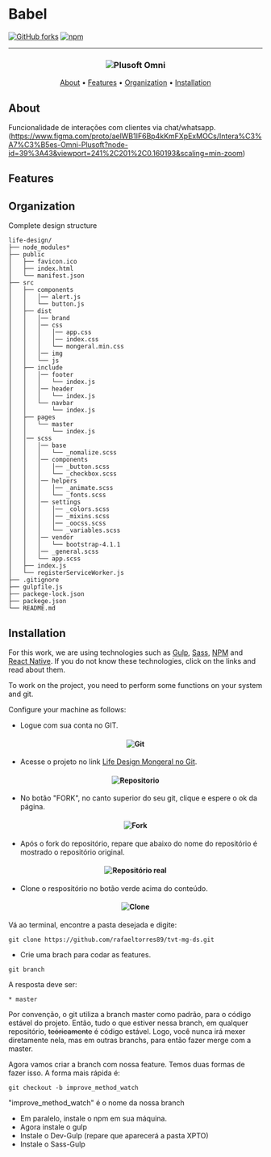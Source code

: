 # Babel

[![GitHub forks](https://img.shields.io/github/forks/rafaeltorres89/tvt-mg-ds.svg)](https://github.com/rafaeltorres89/tvt-mg-ds/network)
[![npm](https://img.shields.io/npm/v/npm.svg)](https://github.com/rafaeltorres89/tvt-mg-ds/npm)

-------

<h3 align="center">
  <img src="https://www.plusoft.com.br/wp-content/uploads/2017/02/Descubra-as-possibilidades-e-oportunidades-do-omni-Plusoft.jpg" alt="Plusoft Omni" />
</h3>

<p align="center">
    <a href="#about">About</a> &bull;
    <a href="#features">Features</a> &bull;
    <a href="#organization">Organization</a> &bull;
    <a href="#installation">Installation</a>
</p>

## About

Funcionalidade de interações com clientes via chat/whatsapp. (https://www.figma.com/proto/aelWB1IF6Bp4kKmFXpExMOCs/Intera%C3%A7%C3%B5es-Omni-Plusoft?node-id=39%3A43&viewport=241%2C201%2C0.160193&scaling=min-zoom)


## Features





## Organization

Complete design structure

```
life-design/
├── node_modules*
├── public
│   ├── favicon.ico
│   ├── index.html
│   └── manifest.json
├── src
│   ├── components
│   │   │── alert.js
│   │   └── button.js
│   ├── dist
│   │   │── brand
│   │   │── css
│   │   │   │── app.css
│   │   │   │── index.css
│   │   │   └── mongeral.min.css
│   │   │── img
│   │   └── js
│   ├── include
│   │   │── footer
│   │   │   └── index.js
│   │   │── header
│   │   │   └── index.js
│   │   └── navbar
│   │       └── index.js
│   ├── pages
│   │   └── master
│   │       └── index.js
│   │── scss
│   │   │── base
│   │   │   └── _nomalize.scss
│   │   │── components
│   │   │   │── _button.scss
│   │   │   └── _checkbox.scss
│   │   │── helpers
│   │   │   │── _animate.scss
│   │   │   └── _fonts.scss
│   │   │── settings
│   │   │   │── _colors.scss
│   │   │   │── _mixins.scss
│   │   │   │── _oocss.scss
│   │   │   └── _variables.scss
│   │   │── vendor
│   │   │   └── bootstrap-4.1.1
│   │   │── _general.scss
│   │   └── app.scss
│   ├── index.js
│   └── registerServiceWorker.js
├── .gitignore
├── gulpfile.js
├── packege-lock.json
├── packege.json
└── README.md
```



## Installation

For this work, we are using technologies such as [Gulp](https://gulpjs.com/), [Sass](https://sass-lang.com/), [NPM](https://www.npmjs.com/) and [React Native](http://www.reactnative.com/). If you do not know these technologies, click on the links and read about them.

To work on the project, you need to perform some functions on your system and git.

Configure your machine as follows:

* Logue com sua conta no GIT.

<h4 align="center">
  <img src="https://image.ibb.co/cmZs7T/git_init.png" alt="Git" />
</h4>

* Acesse o projeto no link [Life Design Mongeral no Git](https://github.com/rafaeltorres89/tvt-mg-ds).

<h4 align="center">
  <img src="https://image.ibb.co/hzxR1o/git_repositorio.png" alt="Repositorio" />
</h4>

* No botão "FORK", no canto superior do seu git, clique e espere o ok da página. 

<h4 align="center">
  <img src="https://blog.da2k.com.br/uploads/2015/02/fork-repository.png" alt="Fork" />
</h4>

* Após o fork do repositório, repare que abaixo do nome do repositório é mostrado o repositório original.

<h4 align="center">
  <img src="https://blog.da2k.com.br/uploads/2015/02/forked-from.png" alt="Repositório real" />
</h4>

* Clone o respositório no botão verde acima do conteúdo. 

<h4 align="center">
  <img src="https://image.ibb.co/fDvw1o/clone.png" alt="Clone" />
</h4>

Vá ao terminal, encontre a pasta desejada e digite:
```
git clone https://github.com/rafaeltorres89/tvt-mg-ds.git
```

* Crie uma brach para codar as features. 
```
git branch
```
A resposta deve ser: 
```
* master
```
Por convenção, o git utiliza a branch master como padrão, para o código estável do projeto. Então, tudo o que estiver nessa branch, em qualquer repositório, ~~teóricamente~~ é código estável. Logo, você nunca irá mexer diretamente nela, mas em outras branchs, para então fazer merge com a master.

Agora vamos criar a branch com nossa feature. Temos duas formas de fazer isso. A forma mais rápida é:
```
git checkout -b improve_method_watch
```
"improve_method_watch" é o nome da nossa branch

* Em paralelo, instale o npm em sua máquina.
* Agora instale o gulp
* Instale o Dev-Gulp (repare que aparecerá a pasta XPTO)
* Instale o Sass-Gulp